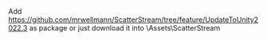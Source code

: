 Add https://github.com/mrwellmann/ScatterStream/tree/feature/UpdateToUnity2022.3 as package or just download it into \Assets\ScatterStream